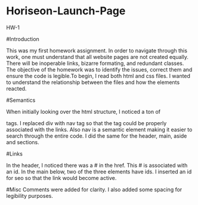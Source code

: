 # Horiseon-Launch-Page
HW-1


#Introduction

This was my first homework assignment. In order to navigate through this work, one must understand that all website pages are not created equally. There will be inoperable links, bizarre formating, and redundant classes. The objective of the homework was to identify the issues, correct them and ensure the code is legible.To begin, I read both html and css files. I wanted to understand the relationship between the files and how the elements reacted.

#Semantics

When initially looking over the html structure, I noticed a ton of <div> tags. I replaced div with nav tag so that the tag could be properly associated with the links. Also nav is a semantic element making it easier to search through the entire code. I did the same for the header, main, aside and sections.
  
#Links
  
In the header, I noticed there was a # in the href. This # is associated with an id. In the main below, two of the three elements have ids. I inserted an id for seo so that the link would become active.
 
#Misc
Comments were added for clarity. I also added some spacing for legibility purposes.  

